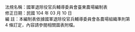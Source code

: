 法規名稱：國軍退除役官兵輔導委員會臺東農場編制表  
修正日期：民國 104 年 03 月 10 日  
編 註：本編制表依據國軍退除役官兵輔導委員會各農場組織準則第  
4 條訂定，內容請參閱相關圖表附檔。  


